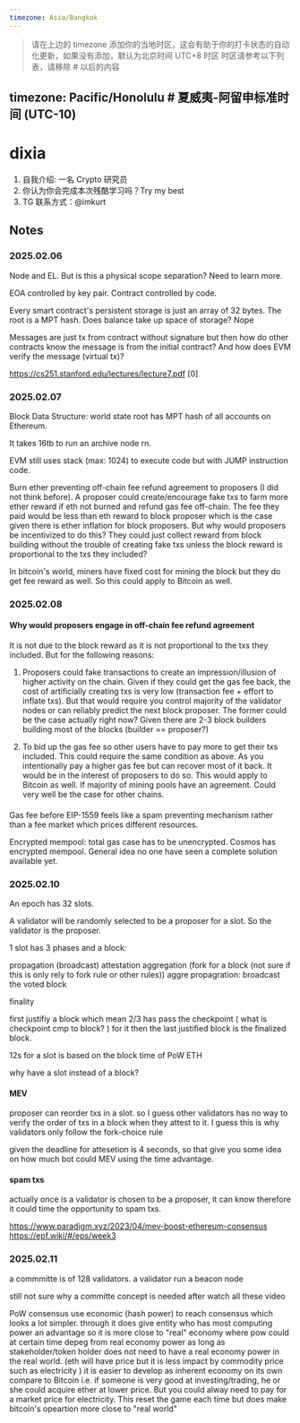 ```yaml
---
timezone: Asia/Bangkok
---
```


> 请在上边的 timezone 添加你的当地时区，这会有助于你的打卡状态的自动化更新，如果没有添加，默认为北京时间 UTC+8 时区
> 时区请参考以下列表，请移除 # 以后的内容

timezone: Pacific/Honolulu # 夏威夷-阿留申标准时间 (UTC-10)
---

# dixia

1. 自我介绍: 一名 Crypto 研究员
2. 你认为你会完成本次残酷学习吗？Try my best
3. TG 联系方式：@imkurt

## Notes

<!-- Content_START -->

### 2025.02.06

Node and EL. But is this a physical scope separation? Need to learn more. 

EOA controlled by key pair. Contract controlled by code.

Every smart contract's persistent storage is just an array of 32 bytes. The root is a MPT hash. Does balance take up space of storage? Nope

Messages are just tx from contract without signature but then how do other contracts know the message is from the initial contract?
And how does EVM verify the message (virtual tx)?

https://cs251.stanford.edu/lectures/lecture7.pdf [0]

### 2025.02.07

Block Data Structure: world state root has MPT hash of all accounts on Ethereum.

It takes 16tb to run an archive node rn.

EVM still uses stack (max: 1024) to execute code but with JUMP instruction code.

Burn ether preventing off-chain fee refund agreement to proposers (I did not think before). A proposer could create/encourage fake txs to farm more ether reward if eth not burned and refund gas fee off-chain. The fee they paid would be less than eth reward to block proposer which is the case given there is ether inflation for block proposers. But why would proposers be incentivized to do this? They could just collect reward from block building without the trouble of creating fake txs unless the block reward is proportional to the txs they included?

In bitcoin's world, miners have fixed cost for mining the block but they do get fee reward as well. So this could apply to Bitcoin as well.

### 2025.02.08

#### Why would proposers engage in off-chain fee refund agreement

It is not due to the block reward as it is not proportional to the txs they included. But for the following reasons:

1. Proposers could fake transactions to create an impression/illusion of higher activity on the chain. Given if they could get the gas fee back, the cost of artificially creating txs is very low (transaction fee + effort to inflate txs). But that would require you control majority of the validator nodes or can reliably predict the next block proposer. The former could be the case actually right now? Given there are 2-3 block builders building most of the blocks (builder == proposer?)

2. To bid up the gas fee so other users have to pay more to get their txs included. This could require the same condition as above. As you intentionally pay a higher gas fee but can recover most of it back. It would be in the interest of proposers to do so. This would apply to Bitcoin as well. If majority of mining pools have an agreement. Could very well be the case for other chains.

#### 
Gas fee before EIP-1559 feels like a spam preventing mechanism rather than a fee market which prices different resources.

Encrypted mempool: total gas case has to be unencrypted. Cosmos has encrypted mempool. General idea no one have seen a complete solution available yet.

### 2025.02.10

An epoch has 32 slots.

A validator will be randomly selected to be a proposer for a slot. So the validator is the proposer.

1 slot has 3 phases and a block:

propagation (broadcast)
attestation aggregation (fork for a block (not sure if this is only rely to fork rule or other rules))
aggre propagration: broadcast the voted block

finality

first justifiy a block which mean 2/3 has pass the checkpoint ( what is checkpoint cmp to block? ) for it
then the last justified block is the finalized block.

12s for a slot is based on the block time of PoW ETH

why have a slot instead of a block?

#### MEV

proposer can reorder txs in a slot. so I guess other validators has no way to verify the order of txs in a block when they attest to it. I guess this is why validators only follow the fork-choice rule

given the deadline for attesetion is 4 seconds, so that give you some idea on how much bot could MEV using the time advantage.

#### spam txs

actually once is a validator is chosen to be a proposer, it can know therefore it could time the opportunity to spam txs.

https://www.paradigm.xyz/2023/04/mev-boost-ethereum-consensus
https://epf.wiki/#/eps/week3

<!-- Content_END -->

### 2025.02.11

a commmitte is of 128 validators.
a validator run a beacon node 

still not sure why a committe concept is needed after watch all these video

PoW consensus use economic (hash power) to reach consensus which looks a lot simpler. through it does give entity who has most computing power an advantage so it is more close to "real" economy where pow could at certain time depeg from real economy power as long as stakeholder/token holder does not need to have a real economy power in the real world. (eth will have price but it is less impact by commodity price such as electricity
 ) it is easier to develop as inherent economy on its own compare to Bitcoin i.e. if someone is very good at investing/trading, he or she could acquire ether at lower price. But you could alway need to pay for a market price for electricity. This reset the game each time but does make bitcoin's opeartion more close to "real world"
